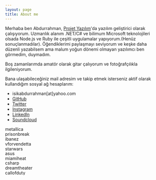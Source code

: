 ```yaml
---
layout: page
title: About me
---
```


Merhaba ben Abdurrahman, [Projet Yazılım](https://www.projetgrup.com/)'da yazılım geliştirici olarak çalışıyorum. Uzmanlık alanım .NET/C# ve bilimum Microsoft teknolojileri olsada Node.js ve Ruby ile çeşitli uygulamalar yapıyorum.(Henüz sonuçlanmadılar). Öğendiklerimi paylaşmayı seviyorum ve keşke daha düzenli yazabilsem ama malum yoğun dönemi olmayan yazılımcı ben görmedim, duymadım. 

Boş zamanlarımda amatör olarak gitar çalıyorum ve fotoğrafçılıkla ilgileniyorum. 

Bana ulaşabileceğiniz mail adresim ve takip etmek isterseniz aktif olarak kullandığım sosyal ağ hesaplarım:

* isikabdurrahman[at]yahoo.com
* [GitHub](http://github.com/abdurrahman)
* [Twitter](https://twitter.com/xJason21)
* [Instagram](https://instagram.com/xJason21)
* [LinkedIn](https://www.linkedin.com/in/isikabdurrahman)
* [Soundcloud](https://soundcloud.com/xJason21)


<img src="{{ site.baseurl }}/assets/153961-300x16.gif" alt="metallica" width="300" height="16" />
<img src="{{ site.baseurl }}/assets/prisonbreak-300x16.png" alt="prisonbreak" width="300" height="16" />
<img src="{{ site.baseurl }}/assets/ibanez-300x16.png" alt="ibanez" width="300" height="16" />
<img src="{{ site.baseurl }}/assets/vforvendetta-300x16.jpg" alt="vforvendetta" width="300" height="16" />
<img src="{{ site.baseurl }}/assets/starwars-300x15.jpg" alt="starwars" width="300" height="15" />
<img src="{{ site.baseurl }}/assets/asus-300x16.gif" alt="asus" width="300" height="16" />
<img src="{{ site.baseurl }}/assets/miamiheat-300x15.jpg" alt="miamiheat" width="300" height="15" />
<img src="{{ site.baseurl }}/assets/csharp-300x16.gif" alt="csharp" width="300" height="16" />
<img src="{{ site.baseurl }}/assets/dreamtheater-300x16.png" alt="dreamtheater" width="300" height="16" />
<img src="{{ site.baseurl }}/assets/callofduty-300x16.png" alt="callofduty" width="300" height="16" />

